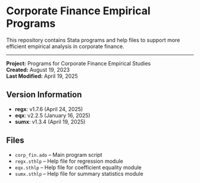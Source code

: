 # Corporate Finance Empirical Programs

This repository contains Stata programs and help files to support more efficient empirical analysis in corporate finance.

---

**Project:** Programs for Corporate Finance Empirical Studies  
**Created:** August 19, 2023  
**Last Modified:** April 19, 2025  

## Version Information

- **regx**: v1.7.6 (April 24, 2025)  
- **eqx**: v2.2.5 (January 16, 2025)  
- **sumx**: v1.3.4 (April 19, 2025)

## Files

- `corp_fin.ado` – Main program script  
- `regx.sthlp` – Help file for regression module  
- `eqx.sthlp` – Help file for coefficient equality module  
- `sumx.sthlp` – Help file for summary statistics module